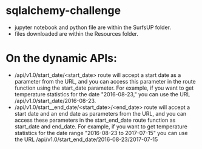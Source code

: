 # sqlalchemy-challenge
- jupyter notebook and python file are within the SurfsUP folder.
- files downloaded are within the Resources folder.

# On the dynamic APIs: 
- /api/v1.0/start_date/<start_date> route will accept a start date as a parameter from the URL, and you can access this parameter in the route function using the start_date parameter. For example, if you want to get temperature statistics for the date "2016-08-23," you can use the URL /api/v1.0/start_date/2016-08-23.
- /api/v1.0/start__end_date/<start_date>/<end_date> route will accept a start date and an end date as parameters from the URL, and you can access these parameters in the  start_end_date route function as start_date and end_date. For example, if you want to get temperature statistics for the date range "2016-08-23  to 2017-07-15" you can use the URL /api/v1.0/start_end_date/2016-08-23/2017-07-15